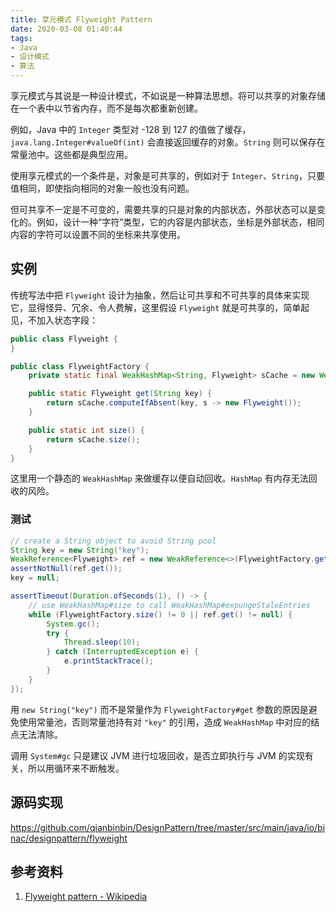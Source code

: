 ```yaml
---
title: 享元模式 Flyweight Pattern
date: 2020-03-08 01:40:44
tags:
- Java
- 设计模式
- 算法
---
```


享元模式与其说是一种设计模式，不如说是一种算法思想。将可以共享的对象存储在一个表中以节省内存，而不是每次都重新创建。

例如，Java 中的 `Integer` 类型对 -128 到 127 的值做了缓存，`java.lang.Integer#valueOf(int)` 会直接返回缓存的对象。`String` 则可以保存在常量池中。这些都是典型应用。

使用享元模式的一个条件是，对象是可共享的，例如对于 `Integer`、`String`，只要值相同，即使指向相同的对象一般也没有问题。

但可共享不一定是不可变的，需要共享的只是对象的内部状态，外部状态可以是变化的。例如，设计一种“字符”类型，它的内容是内部状态，坐标是外部状态，相同内容的字符可以设置不同的坐标来共享使用。

<!-- more -->

## 实例

传统写法中把 `Flyweight` 设计为抽象，然后让可共享和不可共享的具体来实现它，显得怪异、冗余、令人费解，这里假设 `Flyweight` 就是可共享的，简单起见，不加入状态字段：

```java
public class Flyweight {
}
```

```java
public class FlyweightFactory {
    private static final WeakHashMap<String, Flyweight> sCache = new WeakHashMap<>();

    public static Flyweight get(String key) {
        return sCache.computeIfAbsent(key, s -> new Flyweight());
    }

    public static int size() {
        return sCache.size();
    }
}
```

这里用一个静态的 `WeakHashMap` 来做缓存以便自动回收。`HashMap` 有内存无法回收的风险。

### 测试

```java
// create a String object to avoid String pool
String key = new String("key");
WeakReference<Flyweight> ref = new WeakReference<>(FlyweightFactory.get(key));
assertNotNull(ref.get());
key = null;

assertTimeout(Duration.ofSeconds(1), () -> {
    // use WeakHashMap#size to call WeakHashMap#expungeStaleEntries
    while (FlyweightFactory.size() != 0 || ref.get() != null) {
        System.gc();
        try {
            Thread.sleep(10);
        } catch (InterruptedException e) {
            e.printStackTrace();
        }
    }
});
```

用 `new String("key")` 而不是常量作为 `FlyweightFactory#get` 参数的原因是避免使用常量池，否则常量池持有对 `"key"` 的引用，造成 `WeakHashMap` 中对应的结点无法清除。

调用 `System#gc` 只是建议 JVM 进行垃圾回收，是否立即执行与 JVM 的实现有关，所以用循环来不断触发。

## 源码实现

<https://github.com/qianbinbin/DesignPattern/tree/master/src/main/java/io/binac/designpattern/flyweight>

## 参考资料

1. [Flyweight pattern - Wikipedia](https://en.wikipedia.org/wiki/Flyweight_pattern)
